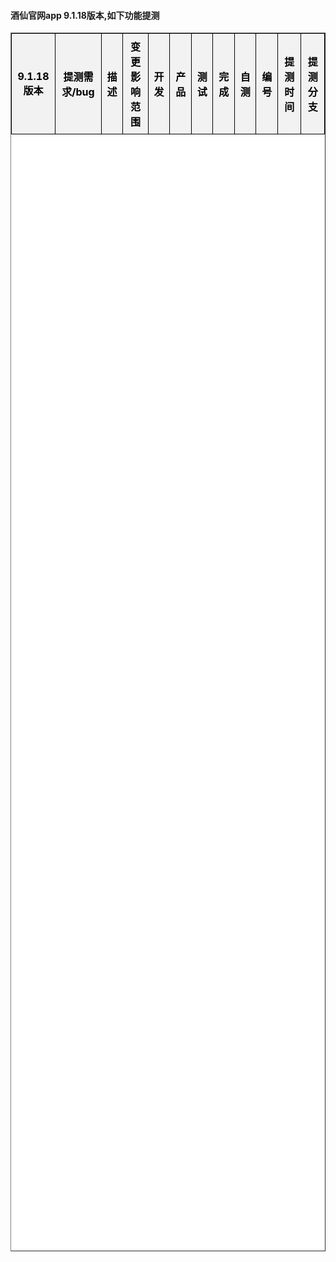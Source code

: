 

 <h4> 酒仙官网app 9.1.18版本,如下功能提测 </h4> 

<head>
    <meta charset="utf-8">
    <meta name="viewport" content="width=device-width, initial-scale=1.0">
    <style>
      table {
        border-collapse: collapse; /* 合并边框 */
        width: 100%;
      }
      th, td {
        border: 1px solid black; /* 添加边框 */
        padding: 8px; /* 添加内边距 */
        text-align: center; /* 居中对齐 */
      }
      th {
        background-color: #f2f2f2; /* 设置背景颜色 */
        color: #000; /* 设置字体颜色 */
      }
    </style>
</head>
<table style="background-color:#ffffff; table-layout:automatic;" border="1" cellpadding="0" cellspacing="0" width="100%" height="50%">
    <tr>
      <th bgcolor="#FFFFFF" rowspan="2" align="left">9.1.18版本</th>
    </tr>
      	<tr>
    	    	<th bgcolor=#FFFFFF >提测需求/bug</th>
    	    	<th bgcolor=#FFFFFF >描述</th>
    	    	<th bgcolor=#FFFFFF >变更影响范围</th>
    	    	<th bgcolor=#FFFFFF >开发</th>
    	    	<th bgcolor=#FFFFFF >产品</th>
    	    	<th bgcolor=#FFFFFF >测试</th>
    	    	<th bgcolor=#FFFFFF >完成</th>
    	    	<th bgcolor=#FFFFFF >自测</th>
    	    	<th bgcolor=#FFFFFF >编号</th>
    	    	<th bgcolor=#FFFFFF >提测时间</th>
    	    	<th bgcolor=#FFFFFF >提测分支</th>
      	</tr>
</table>
